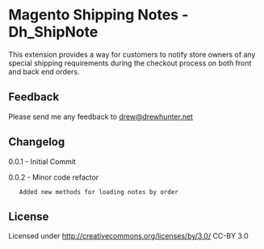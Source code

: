 Magento Shipping Notes - Dh_ShipNote
====================================

This extension provides a way for customers to notify store owners of any special shipping requirements during the checkout process on both front and back end orders.

Feedback
-------------------------
Please send me any feedback to drew@drewhunter.net

Changelog
------------------------
0.0.1 - Initial Commit

0.0.2 - Minor code refactor

       Added new methods for loading notes by order

License
-------------------------
Licensed under http://creativecommons.org/licenses/by/3.0/ CC-BY 3.0

